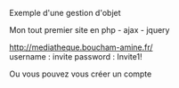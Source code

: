 Exemple d'une gestion d'objet

Mon tout premier site en php - ajax - jquery

http://mediatheque.boucham-amine.fr/  
username : invite
password : Invite1!

Ou vous pouvez vous créer un compte
